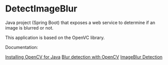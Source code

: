 # DetectImageBlur

Java project (Spring Boot) that exposes a web service to determine if an image is blurred or not.

This application is based on the OpenVC library.

Documentation:

[Installing OpenCV for Java](https://opencv-java-tutorials.readthedocs.io/en/latest/01-installing-opencv-for-java.html)
[Blur detection with OpenCV](https://www.pyimagesearch.com/2015/09/07/blur-detection-with-opencv/)
[ImageBlur Detection](https://github.com/jainullas/ImageBlurDetection)

